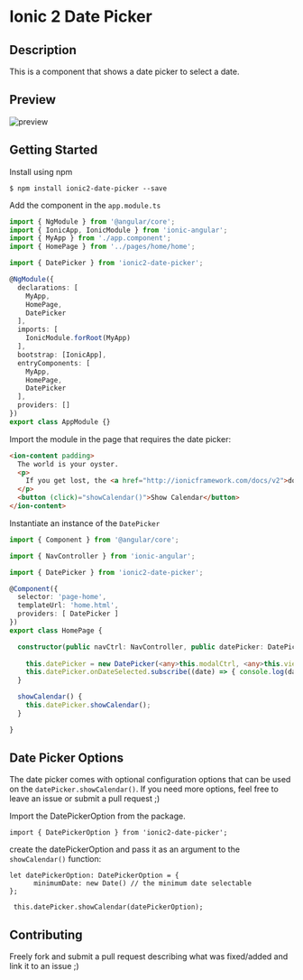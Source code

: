 # Ionic 2 Date Picker

## Description
This is a component that shows a date picker to select a date.

## Preview
![preview](https://github.com/shangyilim/ionic2-date-picker/blob/master/date-picker.PNG?raw=true)
## Getting Started
Install using npm

`$ npm install ionic2-date-picker --save`

Add the component in the `app.module.ts`
```typescript
import { NgModule } from '@angular/core';
import { IonicApp, IonicModule } from 'ionic-angular';
import { MyApp } from './app.component';
import { HomePage } from '../pages/home/home';

import { DatePicker } from 'ionic2-date-picker';

@NgModule({
  declarations: [
    MyApp,
    HomePage,
    DatePicker
  ],
  imports: [
    IonicModule.forRoot(MyApp)
  ],
  bootstrap: [IonicApp],
  entryComponents: [
    MyApp,
    HomePage,
    DatePicker
  ],
  providers: []
})
export class AppModule {}
```

Import the module in the page that requires the date picker:
```html
<ion-content padding>
  The world is your oyster.
  <p>
    If you get lost, the <a href="http://ionicframework.com/docs/v2">docs</a> will be your guide.
  </p>
  <button (click)="showCalendar()">Show Calendar</button>
</ion-content>
```

Instantiate an instance of the `DatePicker` 
```typescript
import { Component } from '@angular/core';

import { NavController } from 'ionic-angular';

import { DatePicker } from 'ionic2-date-picker';

@Component({
  selector: 'page-home',
  templateUrl: 'home.html',
  providers: [ DatePicker ]
})
export class HomePage {

  constructor(public navCtrl: NavController, public datePicker: DatePicker) {
    
    this.datePicker = new DatePicker(<any>this.modalCtrl, <any>this.viewController);
    this.datePicker.onDateSelected.subscribe((date) => { console.log(date); });
  }

  showCalendar() {
    this.datePicker.showCalendar();
  }

}

```

## Date Picker Options
The date picker comes with optional configuration options that can be used on the `datePicker.showCalendar()`.
If you need more options, feel free to leave an issue or submit a pull request ;)

Import the DatePickerOption from the package.
```
import { DatePickerOption } from 'ionic2-date-picker';
```

create the datePickerOption and pass it as an argument to the `showCalendar()` function:
```
let datePickerOption: DatePickerOption = {
      minimumDate: new Date() // the minimum date selectable
}; 

 this.datePicker.showCalendar(datePickerOption);

```
## Contributing
Freely fork and submit a pull request describing what was fixed/added and link it to an issue ;)

